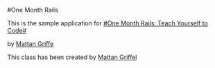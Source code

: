 #One Month Rails

This is the sample application for 
[#One Month Rails: Teach Yourself to Code#](http://onemonthrails.com)

by [Mattan Griffe](http://mattangriffel.com)

This class has been created by [Mattan Griffel](http://mattengriffel.com)
